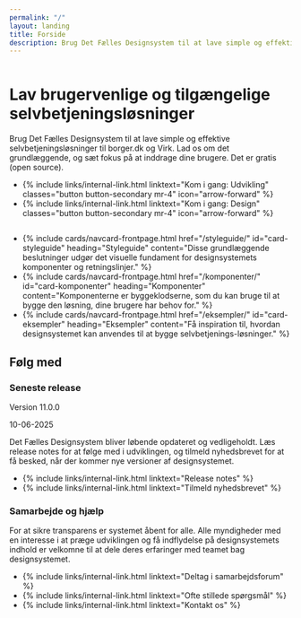 ```yaml
---
permalink: "/"
layout: landing
title: Forside
description: Brug Det Fælles Designsystem til at lave simple og effektive selvbetjeningsløsninger til borger.dk og Virk. Lad os om det grundlæggende, og sæt fokus på at inddrage dine brugere. Det er gratis (open source).
---
```


<div class="frontpage-banner">
    <div class="container">
        <div class="row">
            <div class="col-12 align-text-center d-flex align-items-center d-lg-none bg-alternative justify-content-center tablet-row">
                <img class="designsystem-illustration" src="{{ site.baseurl }}/assets/img/descriptionimages/hero-virk.png" alt="">
            </div>
            <div class="col-12 col-lg-6 mt-8 mt-lg-0 py-lg-9">
                <h1 class="hyphens-manual">Lav brugervenlige og tilgængelige selvbetjenings&shy;løsninger</h1>
                <p class="font-lead">
                    Brug Det Fælles Designsystem til at lave simple og effektive selvbetjeningsløsninger til borger.dk og Virk. Lad os om det grundlæggende, og sæt fokus på at inddrage dine brugere. Det er gratis (open source).
                </p>
                <ul class="nobullet-list d-flex flex-wrap">
                    <li>{% include links/internal-link.html linktext="Kom i gang: Udvikling" classes="button button-secondary mr-4" icon="arrow-forward" %}</li>
                    <li>{% include links/internal-link.html linktext="Kom i gang: Design" classes="button button-secondary mr-4" icon="arrow-forward" %}</li>
                </ul>
            </div>
            <div class="col-6 justify-content-center align-items-center d-none d-lg-flex desktop-row">
                <img class="designsystem-illustration" src="{{ site.baseurl }}/assets/img/descriptionimages/hero-virk.png" alt="">
            </div>
        </div>
    </div>
</div>

<div class="container mt-6 mt-lg-905">
    <ul class="row card-row">
        <li class="col-12 col-sm-6 col-md-4">
            {% include cards/navcard-frontpage.html 
            href="/styleguide/"
            id="card-styleguide"  
            heading="Styleguide" 
            content="Disse grundlæggende beslutninger udgør det visuelle fundament for designsystemets komponenter og retningslinjer." 
            %}
        </li>
        <li class="col-12 col-sm-6 col-md-4">
            {% include cards/navcard-frontpage.html
            href="/komponenter/"
            id="card-komponenter"  
            heading="Komponenter" 
            content="Komponenterne er byggeklodserne, som du kan bruge til at bygge den løsning, dine brugere har behov for." 
            %}
        </li>
        <li class="col-12 col-sm-6 col-md-4">
            {% include cards/navcard-frontpage.html 
            href="/eksempler/"
            id="card-eksempler"  
            heading="Eksempler" 
            content="Få inspiration til, hvordan designsystemet kan anvendes til at bygge selvbetjenings­-løsninger." 
            %}
        </li>
    </ul>
</div>

<div class="container mt-6">
    <h2 class="mb-0">Følg med</h2>
    <div class="row">
        <div class="col-12 col-sm-6">
            <h3>Seneste release</h3>
            <p class="mb-0">Version 11.0.0</p>
            <p class="small-text mt-0">10-06-2025</p>
            <p>Det Fælles Designsystem bliver løbende opdateret og vedligeholdt. Læs release notes for at følge med i udviklingen, og tilmeld nyhedsbrevet for at få besked, når der kommer nye versioner af designsystemet.</p>
            <ul class="nobullet-list">
                <li>{% include links/internal-link.html linktext="Release notes" %}</li>
                <li>{% include links/internal-link.html linktext="Tilmeld nyhedsbrevet" %}</li>
            </ul>
        </div>
        <div class="col-12 col-sm-6">
            <h3>Samarbejde og hjælp</h3>
            <p>For at sikre transparens er systemet åbent for alle. Alle myndigheder med en interesse i at præge udviklingen og få indflydelse på designsystemets indhold er velkomne til at dele deres erfaringer med teamet bag designsystemet.</p>
            <ul class="nobullet-list">
                <li>{% include links/internal-link.html linktext="Deltag i samarbejdsforum" %}</li>
                <li>{% include links/internal-link.html linktext="Ofte stillede spørgsmål" %}</li>
                <li>{% include links/internal-link.html linktext="Kontakt os" %}</li>
            </ul>
        </div>
    </div>
</div>
